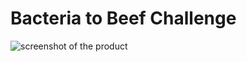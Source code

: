 # Bacteria to Beef Challenge

![screenshot of the product](https://github.com/saramcel/saramcel.github.io/blob/9e971c320fe9c8c0fb4a9007b431b6c8427d6d1f/images/SS1.png)

